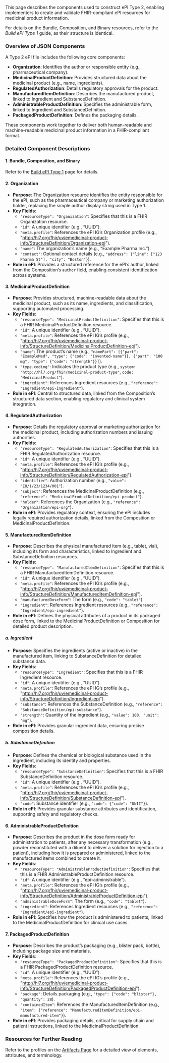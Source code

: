 This page describes the components used to construct ePI Type 2, enabling implementers to create and validate FHIR-compliant ePI resources for medicinal product information.

For details on the Bundle, Composition, and Binary resources, refer to the *Build ePI Type 1* guide, as their structure is  identical.

### Overview of JSON Components

A Type 2 ePI file includes the following core components:

- **Organization**: Identifies the author or responsible entity (e.g., pharmaceutical company).
- **MedicinalProductDefinition**: Provides structured data about the medicinal product (e.g., name, ingredients).
- **RegulatedAuthorization**: Details regulatory approvals for the product.
- **ManufacturedItemDefinition**: Describes the manufactured product, linked to Ingredient and SubstanceDefinition.
- **AdministrableProductDefinition**: Specifies the administrable form, linked to Ingredient and SubstanceDefinition.
- **PackagedProductDefinition**: Defines the packaging details.

These components work together to deliver both human-readable and machine-readable medicinal product information in a FHIR-compliant format.

### Detailed Component Descriptions

#### 1. Bundle, Composition, and Binary

Refer to the [Build ePI Type 1](https://build.fhir.org/ig/HL7/emedicinal-product-info/build-epi1.html) page for details.

#### 2. Organization

- **Purpose**: The Organization resource identifies the entity responsible for the ePI, such as the pharmaceutical company or marketing authorization holder, replacing the simple author display string used in Type 1.
- **Key Fields**:
  - `"resourceType": "Organization"`: Specifies that this is a FHIR Organization resource.
  - `"id"`: A unique identifier (e.g., “UUID”).
  - `"meta.profile"`: References the ePI IG’s Organization profile (e.g., "http://hl7.org/fhir/uv/emedicinal-product-info/StructureDefinition/Organization-epi").
  - `"name"`: The organization’s name (e.g., “Example Pharma Inc.”).
  - `"contact"`: Optional contact details (e.g., `"address": {"line": ["123 Pharma St"], "city": "Boston"}`).
- **Role in ePI**: Provides a structured reference for the ePI’s author, linked from the Composition’s `author` field, enabling consistent identification across systems.

#### 3. MedicinalProductDefinition

- **Purpose**: Provides structured, machine-readable data about the medicinal product, such as its name, ingredients, and classification, supporting automated processing.
- **Key Fields**:
  - `"resourceType": "MedicinalProductDefinition"`: Specifies that this is a FHIR MedicinalProductDefinition resource.
  - `"id"`: A unique identifier (e.g., “UUID”).
  - `"meta.profile"`: References the ePI IG’s profile (e.g., "http://hl7.org/fhir/uv/emedicinal-product-info/StructureDefinition/MedicinalProductDefinition-epi").
  - `"name"`: The product’s name (e.g., `"namePart": [{"part": "ExampleMed", "type": {"code": "invented-name"}}, {"part": "100 mg", "type": {"code": "strength"}}]`).
  - `"type.coding"`: Indicates the product type (e.g., `system: "http://hl7.org/fhir/medicinal-product-type"`, `code: "MedicinalProduct"`).
  - `"ingredient"`: References Ingredient resources (e.g., `"reference": "Ingredient/epi-ingredient"`).
- **Role in ePI**: Central to structured data, linked from the Composition’s structured data section, enabling regulatory and clinical system integration.

#### 4. RegulatedAuthorization

- **Purpose**: Details the regulatory approval or marketing authorization for the medicinal product, including authorization numbers and issuing authorities.
- **Key Fields**:
  - `"resourceType": "RegulatedAuthorization"`: Specifies that this is a FHIR RegulatedAuthorization resource.
  - `"id"`: A unique identifier (e.g., “UUID”).
  - `"meta.profile"`: References the ePI IG’s profile (e.g., "http://hl7.org/fhir/uv/emedicinal-product-info/StructureDefinition/RegulatedAuthorization-epi").
  - `"identifier"`: Authorization number (e.g., `"value": "EU/1/23/1234/001"`).
  - `"subject"`: References the MedicinalProductDefinition (e.g., `"reference": "MedicinalProductDefinition/epi-product"`).
  - `"holder"`: References the Organization (e.g., `"reference": "Organization/epi-org"`).
- **Role in ePI**: Provides regulatory context, ensuring the ePI includes legally required authorization details, linked from the Composition or MedicinalProductDefinition.

#### 5. ManufacturedItemDefinition

- **Purpose**: Describes the physical manufactured item (e.g., tablet, vial), including its form and characteristics, linked to Ingredient and SubstanceDefinition resources.
- **Key Fields**:
  - `"resourceType": "ManufacturedItemDefinition"`: Specifies that this is a FHIR ManufacturedItemDefinition resource.
  - `"id"`: A unique identifier (e.g., “UUID”).
  - `"meta.profile"`: References the ePI IG’s profile (e.g., "http://hl7.org/fhir/uv/emedicinal-product-info/StructureDefinition/ManufacturedItemDefinition-epi").
  - `"manufacturedDoseForm"`: The form (e.g., `"code": "tablet"`).
  - `"ingredient"`: References Ingredient resources (e.g., `"reference": "Ingredient/epi-ingredient"`).
- **Role in ePI**: Defines the physical attributes of a product in its packaged dose form, linked to the MedicinalProductDefinition or Composition for detailed product description.

##### a. Ingredient

- **Purpose**: Specifies the ingredients (active or inactive) in the manufactured item, linking to SubstanceDefinition for detailed substance data.
- **Key Fields**:
  - `"resourceType": "Ingredient"`: Specifies that this is a FHIR Ingredient resource.
  - `"id"`: A unique identifier (e.g., “UUID”).
  - `"meta.profile"`: References the ePI IG’s profile (e.g., "http://hl7.org/fhir/uv/emedicinal-product-info/StructureDefinition/Ingredient-epi").
  - `"substance"`: References the SubstanceDefinition (e.g., `"reference": "SubstanceDefinition/epi-substance"`).
  - `"strength"`: Quantity of the ingredient (e.g., `"value": 100, "unit": "mg"`).
- **Role in ePI**: Provides granular ingredient data, ensuring precise composition details.

##### b. SubstanceDefinition

- **Purpose**: Defines the chemical or biological substance used in the ingredient, including its identity and properties.
- **Key Fields**:
  - `"resourceType": "SubstanceDefinition"`: Specifies that this is a FHIR SubstanceDefinition resource.
  - `"id"`: A unique identifier (e.g., “UUID”).
  - `"meta.profile"`: References the ePI IG’s profile (e.g., "http://hl7.org/fhir/uv/emedicinal-product-info/StructureDefinition/SubstanceDefinition-epi").
  - `"code"`: Substance identifier (e.g., `"code": {"code": "UNII"}`).
- **Role in ePI**: Provides granular substance attributes and identification, supporting safety and regulatory checks.

#### 6. AdministrableProductDefinition

- **Purpose**: Describes the product in the dose form ready for administration to patients, after any necessary transformation (e.g., powder reconstituted with a diluent to deliver a solution for injection to a patient), including how it is prepared or administered, linked to the manufactured items combined to create it.
- **Key Fields**:
  - `"resourceType": "AdministrableProductDefinition"`: Specifies that this is a FHIR AdministrableProductDefinition resource.
  - `"id"`: A unique identifier (e.g., “epi-administrable”).
  - `"meta.profile"`: References the ePI IG’s profile (e.g., "http://hl7.org/fhir/uv/emedicinal-product-info/StructureDefinition/AdministrableProductDefinition-epi").
  - `"administrableDoseForm"`: The form (e.g., `"code": "tablet"`).
  - `"ingredient"`: References Ingredient resources (e.g., `"reference": "Ingredient/epi-ingredient"`).
- **Role in ePI**: Specifies how the product is administered to patients, linked to the MedicinalProductDefinition for clinical use cases.

#### 7. PackagedProductDefinition

- **Purpose**: Describes the product’s packaging (e.g., blister pack, bottle), including package size and materials.
- **Key Fields**:
  - `"resourceType": "PackagedProductDefinition"`: Specifies that this is a FHIR PackagedProductDefinition resource.
  - `"id"`: A unique identifier (e.g., “UUID”).
  - `"meta.profile"`: References the ePI IG’s profile (e.g., "http://hl7.org/fhir/uv/emedicinal-product-info/StructureDefinition/PackagedProductDefinition-epi").
  - `"package"`: Details packaging (e.g., `"type": {"code": "blister"}, "quantity": 28`).
  - `"containedItem"`: References the ManufacturedItemDefinition (e.g., `"item": {"reference": "ManufacturedItemDefinition/epi-manufactured-item"}`).
- **Role in ePI**: Provides packaging details, critical for supply chain and patient instructions, linked to the MedicinalProductDefinition.

### Resources for Further Reading

Refer to the profiles on the [Artifacts Page](https://build.fhir.org/ig/HL7/emedicinal-product-info/artifacts.html#2) for a detailed view of elements, attributes, and terminology.